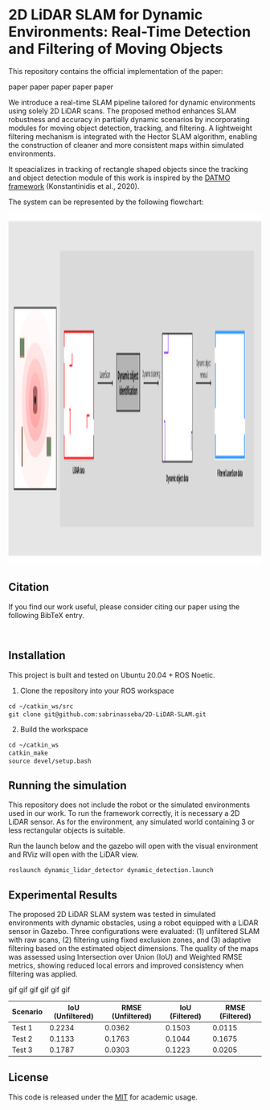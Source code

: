 # 2D LiDAR SLAM for Dynamic Environments: Real-Time Detection and Filtering of Moving Objects

This repository contains the official implementation of the paper:

paper paper paper paper paper


We introduce a real-time SLAM pipeline tailored for dynamic environments using solely 2D LiDAR scans. The proposed method enhances SLAM robustness and accuracy in partially dynamic scenarios by incorporating modules for moving object detection, tracking, and filtering. A lightweight filtering mechanism is integrated with the Hector SLAM algorithm, enabling the construction of cleaner and more consistent maps within simulated environments.

It speacializes in tracking of rectangle shaped objects since the tracking and object detection module of this work is inspired by the [DATMO framework](https://github.com/kostaskonkk/datmo/tree/master) (Konstantinidis et al., 2020).

The system can be represented by the following flowchart:

<p align="center">
  <img width="700" height="700" src="https://raw.githubusercontent.com/sabrinasseba/2D-LiDAR-SLAM/main/assets/flowchart.png">
</p>

## Citation

If you find our work useful, please consider citing our paper using the following BibTeX entry.

```


```

## Installation

This project is built and tested on Ubuntu 20.04 + ROS Noetic.

1. Clone the repository into your ROS workspace

```
cd ~/catkin_ws/src
git clone git@github.com:sabrinasseba/2D-LiDAR-SLAM.git
```
2. Build the workspace

```
cd ~/catkin_ws
catkin_make
source devel/setup.bash
```
## Running the simulation

This repository does not include the robot or the simulated environments used in our work. To run the framework correctly, it is necessary a 2D LiDAR sensor. As for the environment, any simulated world containing 3 or less rectangular objects is suitable.

Run the launch below and the gazebo will open with the visual environment and RViz will open with the LiDAR view.

```
roslaunch dynamic_lidar_detector dynamic_detection.launch
```

## Experimental Results 

The proposed 2D LiDAR SLAM system was tested in simulated environments with dynamic obstacles, using a robot equipped with a LiDAR sensor in Gazebo. Three configurations were evaluated: (1) unfiltered SLAM with raw scans, (2) filtering using fixed exclusion zones, and (3) adaptive filtering based on the estimated object dimensions. The quality of the maps was assessed using Intersection over Union (IoU) and Weighted RMSE metrics, showing reduced local errors and improved consistency when filtering was applied.

gif gif gif gif gif gif 

| Scenario | IoU (Unfiltered) | RMSE (Unfiltered) | IoU (Filtered) | RMSE (Filtered) |
|----------|------------------|-------------------|----------------|------------------|
| Test 1   | 0.2234           | 0.0362            | 0.1503         | 0.0115       |
| Test 2   | 0.1133           | 0.1763            | 0.1044         | 0.1675       |
| Test 3   | 0.1787           | 0.0303            | 0.1223         | 0.0205       |

## License

This code is released under the [MIT](https://opensource.org/license/mit) for academic usage.
